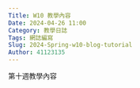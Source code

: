 ```yaml
---
Title: W10 教學內容
Date: 2024-04-26 11:00
Category: 教學日誌
Tags: 網誌編寫
Slug: 2024-Spring-w10-blog-tutorial
Author: 41123135
---
```


第十週教學內容

<!-- PELICAN_END_SUMMARY -->

# 

